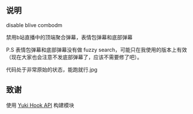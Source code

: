 ## 说明
disable blive combodm

禁用b站直播中的顶端聚合弹幕，表情包弹幕和底部弹幕

P.S 表情包弹幕和底部弹幕没有做 fuzzy search，可能只在我使用的版本上有效
（现在大家也会注意不发底部弹幕了，应该不需要修了吧）。

代码处于非常原始的状态，能跑就行.jpg

## 致谢
使用 [Yuki Hook API](https://github.com/fankes/YukiHookAPI) 构建模块
